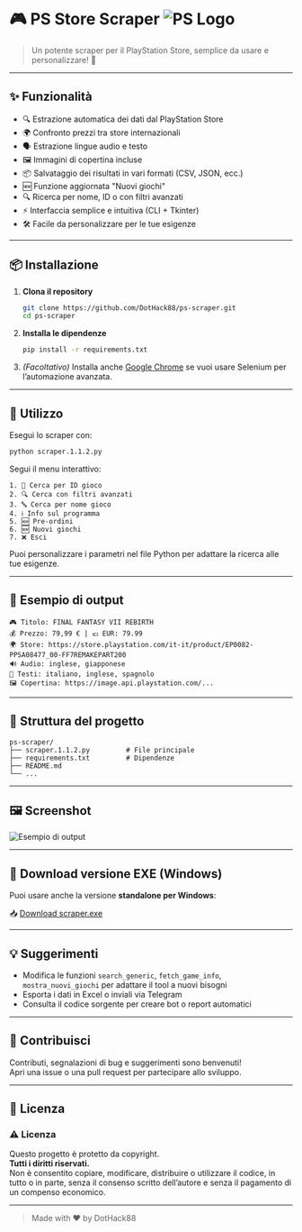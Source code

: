 # 🎮 PS Store Scraper ![PS Logo](https://upload.wikimedia.org/wikipedia/commons/4/4e/Playstation_logo_colour.svg)

> Un potente scraper per il PlayStation Store, semplice da usare e personalizzare! 🚀

---

## ✨ Funzionalità

- 🔍 Estrazione automatica dei dati dal PlayStation Store
- 🌍 Confronto prezzi tra store internazionali
- 🗣️ Estrazione lingue audio e testo
- 🖼️ Immagini di copertina incluse
- 📦 Salvataggio dei risultati in vari formati (CSV, JSON, ecc.)
- 🆕 Funzione aggiornata "Nuovi giochi"
- 🔍 Ricerca per nome, ID o con filtri avanzati
- ⚡ Interfaccia semplice e intuitiva (CLI + Tkinter)
- 🛠️ Facile da personalizzare per le tue esigenze

---

## 📦 Installazione

1. **Clona il repository**
   ```bash
   git clone https://github.com/DotHack88/ps-scraper.git
   cd ps-scraper
   ```

2. **Installa le dipendenze**
   ```bash
   pip install -r requirements.txt
   ```

3. *(Facoltativo)* Installa anche [Google Chrome](https://www.google.com/chrome/) se vuoi usare Selenium per l’automazione avanzata.

---

## 🚀 Utilizzo

Esegui lo scraper con:
```bash
python scraper.1.1.2.py
```

Segui il menu interattivo:

```
1. 🔎 Cerca per ID gioco
2. 🔍 Cerca con filtri avanzati
3. 🔤 Cerca per nome gioco
4. ℹ️ Info sul programma
5. 🆕 Pre-ordini
6. 🆕 Nuovi giochi
7. ❌ Esci
```

Puoi personalizzare i parametri nel file Python per adattare la ricerca alle tue esigenze.

---

## 🧾 Esempio di output

```
🎮 Titolo: FINAL FANTASY VII REBIRTH
💰 Prezzo: 79,99 € | 💶 EUR: 79.99
🌍 Store: https://store.playstation.com/it-it/product/EP0082-PPSA08477_00-FF7REMAKEPART200
🔊 Audio: inglese, giapponese
📝 Testi: italiano, inglese, spagnolo
🖼️ Copertina: https://image.api.playstation.com/...
```

---

## 📁 Struttura del progetto

```
ps-scraper/
├── scraper.1.1.2.py         # File principale
├── requirements.txt         # Dipendenze
├── README.md
└── ...
```

---

## 🖼️ Screenshot

![Esempio di output](https://placehold.co/600x200/222/fff?text=PS+Scraper+Output)

---

## 🔗 Download versione EXE (Windows)

Puoi usare anche la versione **standalone per Windows**:

📥 [Download scraper.exe](https://github.com/DotHack88/ps-scraper/releases/download/v1.0.0/scraper.exe)

---

## 💡 Suggerimenti

- Modifica le funzioni `search_generic`, `fetch_game_info`, `mostra_nuovi_giochi` per adattare il tool a nuovi bisogni
- Esporta i dati in Excel o inviali via Telegram
- Consulta il codice sorgente per creare bot o report automatici

---

## 🤝 Contribuisci

Contributi, segnalazioni di bug e suggerimenti sono benvenuti!  
Apri una issue o una pull request per partecipare allo sviluppo.

---

## 📄 Licenza

### ⚠️ Licenza

Questo progetto è protetto da copyright.  
**Tutti i diritti riservati.**  
Non è consentito copiare, modificare, distribuire o utilizzare il codice, in tutto o in parte, senza il consenso scritto dell’autore e senza il pagamento di un compenso economico.

---

> Made with ❤️ by DotHack88